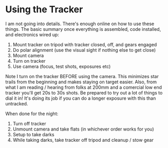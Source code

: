 # Using the Tracker

I am not going into details.  There's enough online on how to use these things.  The basic summary once everything is assembled, code installed, and electronics wired up:

1. Mount tracker on tripod with tracker closed, off, and gears engaged
2. Do polar alignment (use the visual sight if nothing else to get close)
3. Mount camera
4. Turn on tracker
5. Use camera (focus, test shots, exposures etc)

Note I turn on the tracker BEFORE using the camera.  This minimizes star trails from the beginning and makes staying on target easier.  Also, from what I am reading / hearing from folks at 200mm and a comercial low end tracker you'll get 20s to 30s shots.  Be prepared to try out a lot of things to dial it in!  It's doing its job if you can do a longer exposure with this than untracked.

When done for the night:

1. Turn off tracker
2. Unmount camera and take flats (in whichever order works for you)
4. Setup to take darks
5. While taking darks, take tracker off tripod and cleanup / stow gear


